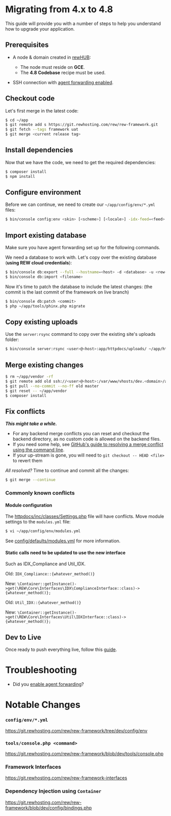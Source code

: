 # Migrating from 4.x to 4.8
This guide will provide you with a number of steps to help you understand how to upgrade your application.

## Prerequisites

- A node & domain created in [rewHUB](http://gce.hub.rewhosting.com/nodes/):
  - The node must reside on **GCE**.
  - The **4.8 Codebase** recipe must be used.
  
- SSH connection with [agent forwarding enabled](http://xerxes/wiki/How_To_Set_Up_Agent_Forwarding).
  
## Checkout code

Let's first merge in the latest code:

```bash
$ cd ~/app
$ git remote add s https://git.rewhosting.com/rew/rew-framework.git
$ git fetch --tags framework uat
$ git merge <current release tag>
```

## Install dependencies

Now that we have the code, we need to get the required dependencies:

```bash
$ composer install
$ npm install
```

## Configure environment

Before we can continue, we need to create our `~/app/config/env/*.yml` files: 

```bash
$ bin/console config:env <skin> [<scheme>] [<locale>] -idx-feed=<feed> -d <database> -u <username> -p <password>
```

## Import existing database
Make sure you have agent forwarding set up for the following commands.

We need a database to work with. Let's copy over the existing database (**using REW cloud credentials**):

```bash
$ bin/console db:export --full --hostname=<host> -d <database> -u <rew-username> -p <rew-password>
$ bin/console db:import <filename>
```

Now it's time to patch the database to include the latest changes:
(the commit is the last commit of the framework on live branch)
```bash
$ bin/console db:patch <commit>
$ php ~/app/tools/phinx.php migrate
```

## Copy existing uploads
Use the `server:rsync` command to copy over the existing site's uploads folder: 

```bash
$ bin/console server:rsync <user>@<host>:app/httpdocs/uploads/ ~/app/httpdocs/uploads/
```

## Merge existing changes

```bash
$ rm ~/app/vendor -rf
$ git remote add old ssh://<user>@<host>:/var/www/vhosts/dev.<domain>/app/.git
$ git pull --no-commit --no-ff old master
$ git reset -- ~/app/vendor
$ composer install
```

## Fix conflicts
***This might take a while.***

* For any backend merge conflicts you can reset and checkout the backend directory, as no custom code is allowed on the backend files.
* If you need some help, see [GitHub's guide to resolving a merge conflict using the command line](https://help.github.com/articles/resolving-a-merge-conflict-using-the-command-line/).
* If your up-stream is gone, you will need to `git checkout -- HEAD <file>` to revert them

*All resolved?* Time to continue and commit all the changes:

```bash
$ git merge --continue
```

### Commonly known conflicts 

#### Module configuration
 
The [httpdocs/inc/classes/Settings.php](../httpdocs/inc/classes/Settings.php) file will have conflicts. Move module settings to the `modules.yml` file:
 
```bash
$ vi ~/app/config/env/modules.yml
```

See [config/defaults/modules.yml](../config/defaults/modules.yml) for more information.

#### Static calls need to be updated to use the new interface
Such as IDX_Compliance and Util_IDX.

Old: `IDX_Compliance::{whatever_method()}`

New: `\Container::getInstance()->get(\REW\Core\Interfaces\IDX\ComplianceInterface::class)->{whatever_method()};`

Old: `Util_IDX::{whatever_method()}`

New: `\Container::getInstance()->get(\REW\Core\Interfaces\Util\IDXInterface::class)->{whatever_method()};`

## Dev to Live
Once ready to push everything live, follow this [guide](deployment.md).

# Troubleshooting
 - Did you [enable agent forwarding](http://xerxes/wiki/How_To_Set_Up_Agent_Forwarding)?
 
# Notable Changes

### `config/env/*.yml`
https://git.rewhosting.com/rew/rew-framework/tree/dev/config/env

### `tools/console.php <command>`
https://git.rewhosting.com/rew/rew-framework/blob/dev/tools/console.php

### Framework Interfaces
https://git.rewhosting.com/rew/rew-framework-interfaces

### Dependency Injection using `Container`
https://git.rewhosting.com/rew/rew-framework/blob/dev/config/bindings.php
